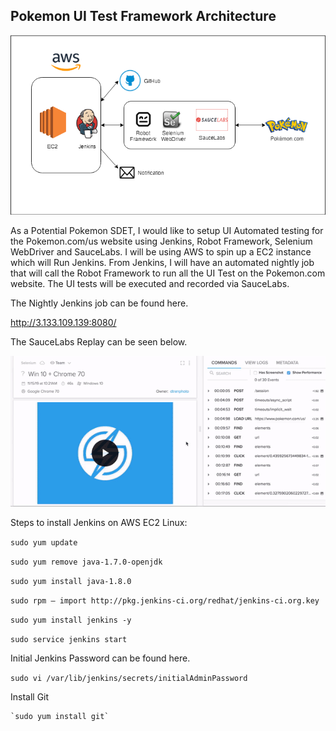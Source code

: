 ## Pokemon UI Test Framework Architecture


![Test Framework Architecture](Pokemon.png)



As a Potential Pokemon SDET, I would like to setup UI Automated testing for the Pokemon.com/us website using Jenkins, Robot Framework, Selenium WebDriver and SauceLabs.
I will be using AWS to spin up a EC2 instance which will Run Jenkins. From Jenkins, I will have an automated nightly job that will call the Robot Framework to run all the UI Test on the Pokemon.com website.
The UI tests will be executed and recorded via SauceLabs.



The Nightly Jenkins job can be found here.

http://3.133.109.139:8080/

The SauceLabs Replay can be seen below.

![SauceLab_Replau](saucelab_replay.gif)

Steps to install Jenkins on AWS EC2 Linux:

   `sudo yum update`

   `sudo yum remove java-1.7.0-openjdk`

   `sudo yum install java-1.8.0`

   `sudo rpm — import http://pkg.jenkins-ci.org/redhat/jenkins-ci.org.key`

   `sudo yum install jenkins -y`

   `sudo service jenkins start`

Initial Jenkins Password can be found here.

   `sudo vi /var/lib/jenkins/secrets/initialAdminPassword`

Install Git

    `sudo yum install git`

